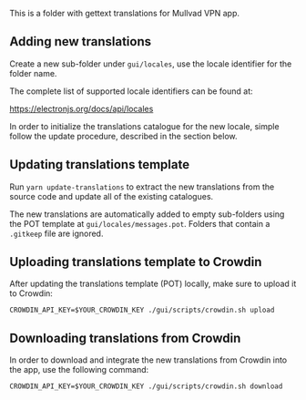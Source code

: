 This is a folder with gettext translations for Mullvad VPN app.

## Adding new translations

Create a new sub-folder under `gui/locales`, use the locale identifier for the
folder name.

The complete list of supported locale identifiers can be found at:

https://electronjs.org/docs/api/locales

In order to initialize the translations catalogue for the new locale, simple follow the update
procedure, described in the section below.


## Updating translations template

Run `yarn update-translations` to extract the new translations from the source
code and update all of the existing catalogues.

The new translations are automatically added to empty sub-folders using the POT template at
`gui/locales/messages.pot`. Folders that contain a `.gitkeep` file are ignored.

## Uploading translations template to Crowdin

After updating the translations template (POT) locally, make sure to upload it to Crowdin:

```
CROWDIN_API_KEY=$YOUR_CROWDIN_KEY ./gui/scripts/crowdin.sh upload
```

## Downloading translations from Crowdin

In order to download and integrate the new translations from Crowdin into the app, use the following
command:

```
CROWDIN_API_KEY=$YOUR_CROWDIN_KEY ./gui/scripts/crowdin.sh download
```
